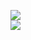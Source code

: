 [![](https://img.shields.io/badge/Made%20With-Github%20Spray-lightgrey.svg?style=for-the-badge&logo=github)](https://github.com/Annihil/github-spray#8895)  
[![](https://i.imgur.com/2DrTn0Z.gif)](https://github.com/Annihil/github-spray)